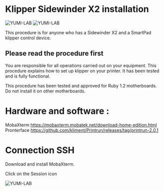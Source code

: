 # Klipper Sidewinder X2 installation

![YUMI-LAB](../img/Yumi-logoyellow-white.png)
![YUMI-LAB](../img//Printers/Artillery/X2/X2jpeg)

This procedure is for anyone who has a Sidewinder X2 and a SmartPad klipper control device.

## Please read the procedure first

You are responsible for all operations carried out on your equipment. This procedure explains how to set up klipper on your printer. It has been tested and is fully functional.

This procedure has been tested and approved for Ruby 1.2 motherboards. Do not install it on other motherboards.

# Hardware and software :

MobaXterm https://mobaxterm.mobatek.net/download-home-edition.html
Pronterface https://github.com/kliment/Printrun/releases/tag/printrun-2.0.1

# Connection SSH

Download and install MobaXterm.

Click on the Session icon

![YUMI-LAB](../img//Printers/Artillery/X2/XMobaSession.png)